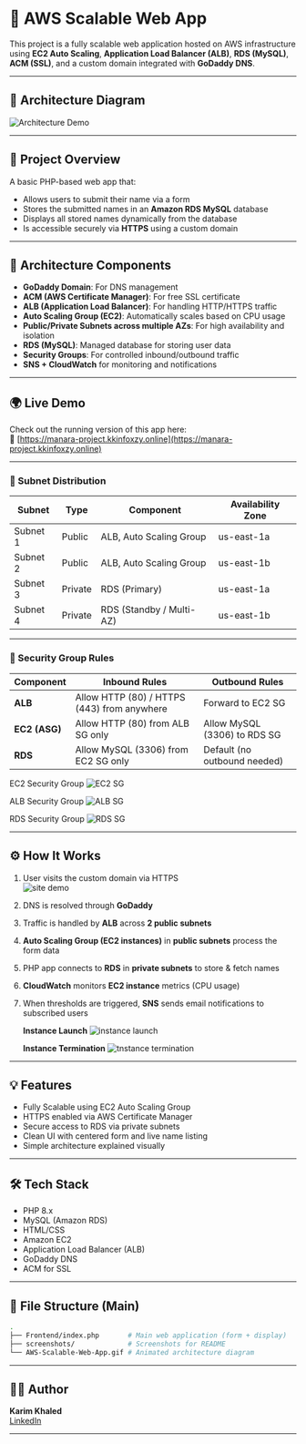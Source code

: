 # 🚀 AWS Scalable Web App


This project is a fully scalable web application hosted on AWS infrastructure using **EC2 Auto Scaling**, **Application Load Balancer (ALB)**, **RDS (MySQL)**, **ACM (SSL)**, and a custom domain integrated with **GoDaddy DNS**.

---

## 📸 Architecture Diagram

![Architecture Demo](./AWS-Scalable-Web-App.gif)

---

## 🧠 Project Overview

A basic PHP-based web app that:

- Allows users to submit their name via a form
- Stores the submitted names in an **Amazon RDS MySQL** database
- Displays all stored names dynamically from the database
- Is accessible securely via **HTTPS** using a custom domain

---

## 📐 Architecture Components

- **GoDaddy Domain**: For DNS management
- **ACM (AWS Certificate Manager)**: For free SSL certificate
- **ALB (Application Load Balancer)**: For handling HTTP/HTTPS traffic
- **Auto Scaling Group (EC2)**: Automatically scales based on CPU usage
- **Public/Private Subnets across multiple AZs**: For high availability and isolation
- **RDS (MySQL)**: Managed database for storing user data
- **Security Groups**: For controlled inbound/outbound traffic
- **SNS + CloudWatch** for monitoring and notifications

---

## 🌍 Live Demo

Check out the running version of this app here:  
🔗 [https://manara-project.kkinfoxzy.online](https://manara-project.kkinfoxzy.online)

---

### 🧱 Subnet Distribution

| Subnet    | Type    | Component                           | Availability Zone |
|-----------|---------|-------------------------------------|-------------------|
| Subnet 1  | Public  | ALB, Auto Scaling Group             | us-east-1a        |
| Subnet 2  | Public  | ALB, Auto Scaling Group             | us-east-1b        |
| Subnet 3  | Private | RDS (Primary)                       | us-east-1a        |
| Subnet 4  | Private | RDS (Standby / Multi-AZ)            | us-east-1b        |

---

### 🔐 Security Group Rules

| Component     | Inbound Rules                                 | Outbound Rules                  |
|---------------|-----------------------------------------------|---------------------------------|
| **ALB**       | Allow HTTP (80) / HTTPS (443) from anywhere   | Forward to EC2 SG               |
| **EC2 (ASG)** | Allow HTTP (80) from ALB SG only              | Allow MySQL (3306) to RDS SG    |
| **RDS**       | Allow MySQL (3306) from EC2 SG only           | Default (no outbound needed)    |

EC2 Security Group
![EC2 SG](./screenshots/EC2-SG.png)

ALB Security Group
![ALB SG](./screenshots/ALB-SG.png)

RDS Security Group
![RDS SG](./screenshots/RDS-SG.png)

---
## ⚙️ How It Works

1. User visits the custom domain via HTTPS  
   ![site demo](./screenshots/Site-Demo.png)
2. DNS is resolved through **GoDaddy** 
3. Traffic is handled by **ALB** across **2 public subnets**
4. **Auto Scaling Group (EC2 instances)** in **public subnets** process the form data
5. PHP app connects to **RDS** in **private subnets** to store & fetch names
6. **CloudWatch** monitors **EC2 instance** metrics (CPU usage)
7. When thresholds are triggered, **SNS** sends email notifications to subscribed users
   
   **Instance Launch**
   ![instance launch](./screenshots/SNS-Instance-Launch.png)

   **Instance Termination**
   ![tnstance termination](./screenshots/SNS-Instance-Termination.png)

---

## 💡 Features

- Fully Scalable using EC2 Auto Scaling Group
- HTTPS enabled via AWS Certificate Manager
- Secure access to RDS via private subnets
- Clean UI with centered form and live name listing
- Simple architecture explained visually

---

## 🛠️ Tech Stack

- PHP 8.x
- MySQL (Amazon RDS)
- HTML/CSS
- Amazon EC2
- Application Load Balancer (ALB)
- GoDaddy DNS
- ACM for SSL

---

## 📁 File Structure (Main)

```bash
.
├── Frontend/index.php       # Main web application (form + display)
├── screenshots/             # Screenshots for README
└── AWS-Scalable-Web-App.gif # Animated architecture diagram
```

---

## 👨‍💻 Author

**Karim Khaled**  
[LinkedIn](https://www.linkedin.com/in/karim-khaled-ahmed-a9993a360) 

---

